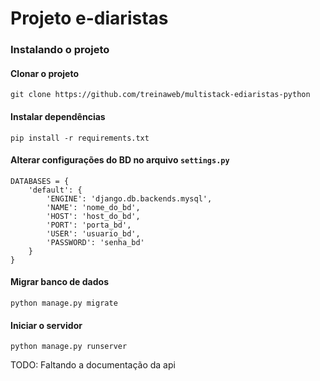 # Projeto e-diaristas

### Instalando o projeto

#### Clonar o projeto
`git clone https://github.com/treinaweb/multistack-ediaristas-python`

#### Instalar dependências
`pip install -r requirements.txt`

#### Alterar configurações do BD no arquivo `settings.py`
```
DATABASES = {
    'default': {
        'ENGINE': 'django.db.backends.mysql',
        'NAME': 'nome_do_bd',
        'HOST': 'host_do_bd',
        'PORT': 'porta_bd',
        'USER': 'usuario_bd',
        'PASSWORD': 'senha_bd'
    }
}
```

#### Migrar banco de dados
`python manage.py migrate`

#### Iniciar o servidor
`python manage.py runserver`


TODO: Faltando a documentação da api

